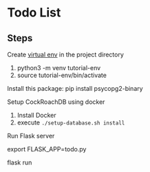 # Todo List


## Steps

Create [virtual env](https://docs.python.org/3/tutorial/venv.html) in the project directory
1. python3 -m venv tutorial-env
2. source tutorial-env/bin/activate

Install this package:
pip install psycopg2-binary


Setup CockRoachDB using docker
1. Install Docker
2. execute `./setup-database.sh install`

Run Flask server

export FLASK_APP=todo.py

flask run
